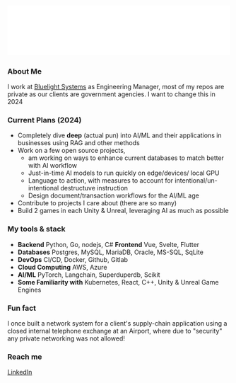 <img src="top.svg" />

### About Me

I work at [Bluelight Systems](https://bluelightsystems.net) as Engineering Manager, most of my repos are private as our clients are government agencies.
I want to change this in 2024

### Current Plans (2024)

* Completely dive **deep** (actual pun) into AI/ML and their applications in businesses using RAG and other methods
* Work on a few open source projects,
    * am working on ways to enhance current databases to match better with AI workflow
    * Just-in-time AI models to run quickly on edge/devices/ local GPU
    * Language to action, with measures to account for intentional/un-intentional destructuve instruction
    * Design document/transaction workflows for the AI/ML age
* Contribute to projects I care about (there are so many)
* Build 2 games in each Unity & Unreal, leveraging AI as much as possible

### My tools & stack

- **Backend**
  Python, Go, nodejs, C#
 **Frontend**
  Vue, Svelte, Flutter
- **Databases**
  Postgres, MySQL, MariaDB, Oracle, MS-SQL, SqLite
- **DevOps**
  CI/CD, Docker, Github, Gitlab
- **Cloud Computing**
  AWS, Azure
- **AI/ML**
  PyTorch, Langchain, Superduperdb, Scikit
- **Some Familiarity with**
  Kubernetes, React, C++, Unity & Unreal Game Engines

### Fun fact

I once built a network system for a client's supply-chain application using a closed internal telephone exchange at an Airport, where due to "security" any private networking was not allowed!

### Reach me

[LinkedIn](https://www.linkedin.com/in/samintech/)


<!--
**Samanizer/samanizer** is a ✨ _special_ ✨ repository because its `README.md` (this file) appears on your GitHub profile.

Here are some ideas to get you started:

- 🔭 I’m currently working on ...
- 🌱 I’m currently learning ...
- 👯 I’m looking to collaborate on ...
- 🤔 I’m looking for help with ...
- 💬 Ask me about ...
- 📫 How to reach me: ...
- 😄 Pronouns: ...
- ⚡ Fun fact: ...
-->
